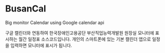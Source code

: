 # BusanCal
Big monitor Calendar using Google calendar api

구글 캘린더와 연동하여 한국장애인고용공단 부산직업능력개발원 원장실 모니터에 표시하는 월간 일정표 소스코드입니다.
개인의 스마트폰에 있는 기본 캘린더 앱으로 일정을 입력하면 모니터에 표시가 됩니다.
